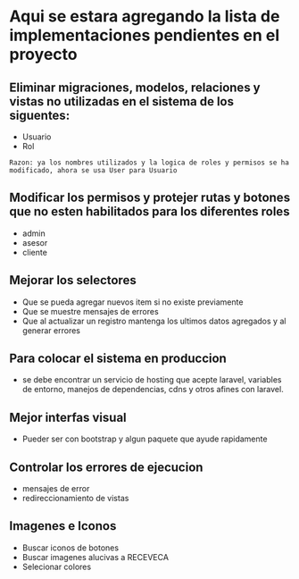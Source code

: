 # Aqui se estara agregando la lista de implementaciones pendientes en el proyecto

## Eliminar migraciones, modelos, relaciones y vistas no utilizadas en el sistema de los siguentes:

- Usuario
- Rol

`Razon: ya los nombres utilizados y la logica de roles y permisos se ha modificado, ahora se usa User para Usuario`

## Modificar los permisos y protejer rutas y botones que no esten habilitados para los diferentes roles

- admin
- asesor
- cliente

## Mejorar los selectores

- Que se pueda agregar nuevos item si no existe previamente
- Que se muestre mensajes de errores
- Que al actualizar un registro mantenga los ultimos datos agregados y al generar errores


## Para colocar el sistema en produccion

- se debe encontrar un servicio de hosting que acepte laravel, variables de entorno, manejos de dependencias, cdns y otros afines con laravel.

## Mejor interfas visual

- Pueder ser con bootstrap y algun paquete que ayude rapidamente

## Controlar los errores de ejecucion

- mensajes de error
- redireccionamiento de vistas


## Imagenes e Iconos

- Buscar iconos de botones
- Buscar imagenes alucivas a RECEVECA
- Selecionar colores



